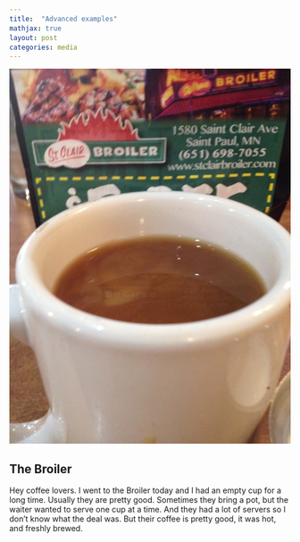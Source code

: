 ```yaml
---
title:  "Advanced examples"
mathjax: true
layout: post
categories: media
---
```


![Broiler](/assets/images/broiler.JPG)


## The Broiler

Hey coffee lovers. I went to the Broiler today and I had an empty cup for a long time. Usually they are pretty good. Sometimes they bring a pot, but the waiter wanted to serve one cup at a time. And they had a lot of servers so I don’t know what the deal was. But their coffee is pretty good, it was hot, and freshly brewed.